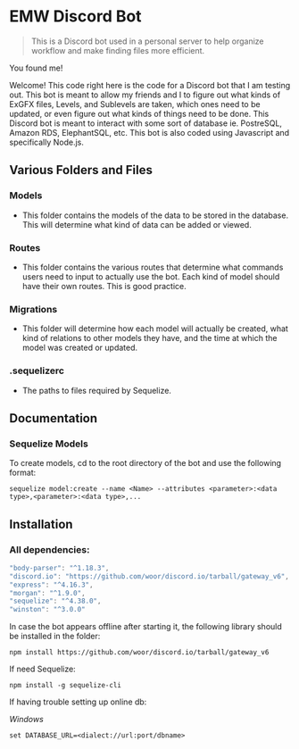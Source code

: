 # EMW Discord Bot
> This is a Discord bot used in a personal server to help organize workflow and make finding files more efficient.

You found me!

Welcome! This code right here is the code for a Discord bot that I am testing out. This bot is meant to allow my friends and I to figure out what kinds of ExGFX files, Levels, and Sublevels are taken, which ones need to be updated, or even figure out what kinds of things need to be done. This Discord bot is meant to interact with some sort of database ie. PostreSQL, Amazon RDS, ElephantSQL, etc. This bot is also coded using Javascript and specifically Node.js.

## Various Folders and Files

### Models
- This folder contains the models of the data to be stored in the database. This will determine what kind of data can be added or viewed.

### Routes
- This folder contains the various routes that determine what commands users need to input to actually use the bot. Each kind of model should have their own routes. This is good practice.

### Migrations
- This folder will determine how each model will actually be created, what kind of relations to other models they have, and the time at which the model was created or updated.

### .sequelizerc
- The paths to files required by Sequelize.

## Documentation

### Sequelize Models

To create models, cd to the root directory of the bot and use the following format:

```sequelize model:create --name <Name> --attributes <parameter>:<data type>,<parameter>:<data type>,...```

## Installation
### All dependencies:
```js
"body-parser": "^1.18.3",
"discord.io": "https://github.com/woor/discord.io/tarball/gateway_v6",
"express": "^4.16.3",
"morgan": "^1.9.0",
"sequelize": "^4.38.0",
"winston": "^3.0.0"
```

In case the bot appears offline after starting it, the following library should be installed in the folder: 

```npm install https://github.com/woor/discord.io/tarball/gateway_v6```

If need Sequelize: 

```npm install -g sequelize-cli```

If having trouble setting up online db:

_Windows_

```set DATABASE_URL=<dialect://url:port/dbname>```

